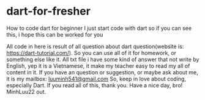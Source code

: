 # dart-for-fresher
How to code dart for beginner
I just start code with dart so if you can see this, i hope this can be worked for you

All code in here is result of all question about dart question(website is: https://dart-tutorial.com/). So you can use all of it for homework, or something else like it.
All txt file i have some kind of answer that not write by English, yep it is a Vietnamese, it make my teacher easy to read my all of content in it.
If you have an question or suggestion, or maybe ask about me, it is my mailbox: luuminh541@gmail.com
So, keep in love about coding, especially Dart. If you read all of this, thank you. Have a nice day, bro! MinhLuu22 out.